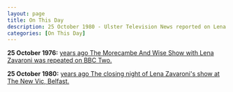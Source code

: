 ```yaml
---
layout: page
title: On This Day
description: 25 October 1980 - Ulster Television News reported on Lena's arrival at Belfast airport to perform live in the city. Also on this day was the opening night of Lena Zavaroni's show at The New Vic, Belfast that would run from 22 - 25 October 1980.
categories: [On This Day]
---
```


**25 October 1976:**
[<span id="age1"></span> years ago The Morecambe And Wise Show with Lena Zavaroni was repeated on BBC Two.](/bbc%20one/bbc%20two/bbc%20pids/1976/02/11/the-morecambe-and-wise-show.html)

**25 October 1980:**
[<span id="age2"></span> years ago The closing night of Lena Zavaroni's show at The New Vic, Belfast.](/theatre/the%20lena%20zavaroni%20show/1980/10/22/the-lena-zavaroni-show.html)


<!-- Script for calculating number of years ago -->
<script>
var dob = '19761025';
var year = Number(dob.substr(0, 4));
var month = Number(dob.substr(4, 2)) - 1;
var day = Number(dob.substr(6, 2));
var today = new Date();
var age1 = today.getFullYear() - year;
if (today.getMonth() < month || (today.getMonth() == month && today.getDate() < day)) {
age1--;
}
document.getElementById("age1").innerHTML=age1;

var dob = '19801025';
var year = Number(dob.substr(0, 4));
var month = Number(dob.substr(4, 2)) - 1;
var day = Number(dob.substr(6, 2));
var today = new Date();
var age2 = today.getFullYear() - year;
if (today.getMonth() < month || (today.getMonth() == month && today.getDate() < day)) {
age2--;
}
document.getElementById("age2").innerHTML=age2;
</script>

